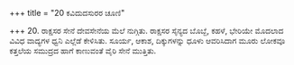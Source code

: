 +++
title = "20 ಕವಿದುದಸುರರ ಚೂಣಿ"

+++
20. ರಾಕ್ಷಸರ ಸೇನೆ ದೇವಸೇನೆಯ ಮೆಲೆ ನುಗ್ಗಿತು. ರಾಕ್ಷಸರ ಸೈನ್ಯದ ಬೊಬ್ಬೆ, ಕಹಳೆ, ಭೇರಿಯೇ ಮೊದಲಾದ ವಿವಿಧ ವಾದ್ಯಗಳ ಧ್ವನಿ ಎಲ್ಲೆಡೆ ಕೇಳಿಸಿತು. ಸೂರ್ಯ, ಆಕಾಶ, ದಿಕ್ಕುಗಳನ್ನು ಧೂಳು ಆವರಿಸಿದಾಗ ಮೂರು ಲೋಕವೂ ಕತ್ತಲೆಯ ಸಮುದ್ರದ ಹಾಗೆ ಕಾಣುವಂತೆ ವೈರಿ ಸೇನೆ ಮುತ್ತಿತು.